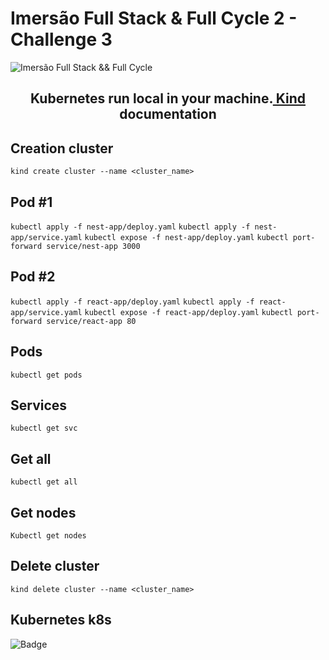 # Imersão Full Stack & Full Cycle 2 - Challenge 3

![Imersão Full Stack && Full Cycle](https://events-fullcycle.s3.amazonaws.com/events-fullcycle/static/site/img/grupo_4417.png)

<div align="center">
    <h2>Kubernetes run local in your machine.<a href="https://kind.sigs.k8s.io/docs/user/quick-start#installation"> Kind</a> documentation</h2>
</div>

## Creation cluster
`kind create cluster --name <cluster_name>`

## Pod #1

`kubectl apply -f nest-app/deploy.yaml`
`kubectl apply -f nest-app/service.yaml`
`kubectl expose -f nest-app/deploy.yaml`
`kubectl port-forward service/nest-app 3000`

## Pod #2

`kubectl apply -f react-app/deploy.yaml`
`kubectl apply -f react-app/service.yaml`
`kubectl expose -f react-app/deploy.yaml`
`kubectl port-forward service/react-app 80`

## Pods

`kubectl get pods`

## Services

`kubectl get svc`

## Get all

`kubectl get all`

## Get nodes

`Kubectl get nodes`

## Delete cluster

`kind delete cluster --name <cluster_name>`

## Kubernetes k8s

![Badge](https://img.shields.io/static/v1?label=Go&message=reference&color=blue&style=for-the-badge&logo=ghost)
